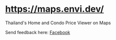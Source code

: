 # https://maps.envi.dev/
Thailand's Home and Condo Price Viewer on Maps


Send feedback here: [Facebook](https://www.facebook.com/100000963124183/posts/pfbid02UmJQModBzCe3cofphBHCb95bama7qM6v5k4isQZf9e4RGW3Dn6qH2zXdLKV78BHsl/?d=n&mibextid=iloqvq)
